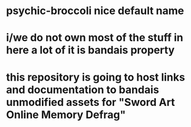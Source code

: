 # psychic-broccoli nice default name 
# i/we do not own most of the stuff in here a lot of it is bandais property
# this repository is going to host links and documentation to bandais unmodified assets for "Sword Art Online Memory Defrag"
